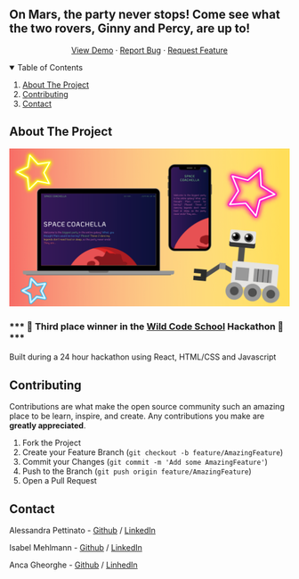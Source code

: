 
## On Mars, the party never stops! Come see what the two rovers, Ginny and Percy, are up to!

  <p align="center">
    <a href="https://spacecoachella.netlify.app" />View Demo</a>
    ·
    <a href="https://github.com/anca2196/Space-Coachella/issues">Report Bug</a>
    ·
    <a href="https://github.com/anca2196/Space-Coachella/issues">Request Feature</a>
  </p>
</p>


<!-- TABLE OF CONTENTS -->
<details open="open">
  <summary>Table of Contents</summary>
  <ol>
    <li>
      <a href="#about-the-project">About The Project</a>
    </li>
    <li><a href="#contributing">Contributing</a></li>
    <li><a href="#contact">Contact</a></li>
  </ol>
</details>

## About The Project

![Product Name Screen Shot](src/assets/Poster.png)


<!-- PROJECT LOGO -->

### *** 🥉 Third place winner in the [Wild Code School](https://www.wildcodeschool.com/en-GB) Hackathon 🥉 *** 

Built during a 24 hour hackathon using React, HTML/CSS and Javascript


 <!-- CONTRIBUTING -->
## Contributing

Contributions are what make the open source community such an amazing place to be learn, inspire, and create. Any contributions you make are **greatly appreciated**.

1. Fork the Project
2. Create your Feature Branch (`git checkout -b feature/AmazingFeature`)
3. Commit your Changes (`git commit -m 'Add some AmazingFeature'`)
4. Push to the Branch (`git push origin feature/AmazingFeature`)
5. Open a Pull Request

<!-- CONTACT -->
## Contact

Alessandra Pettinato - [Github](https://github.com/AlessandraPettinato) / [LinkedIn](https://www.linkedin.com/in/alessandra-pettinato/)

Isabel Mehlmann - [Github](https://github.com/Pits111) / [LinkedIn](https://www.linkedin.com/in/isabelmehlmann/)

Anca Gheorghe - [Github](https://github.com/anca2196) / [LinhedIn](https://www.linkedin.com/in/anca-laura-gheorghe/)


